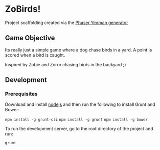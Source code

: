 # ZoBirds!

Project scaffolding created via the [Phaser Yeoman generator](https://github.com/codevinsky/generator-phaser-official)

## Game Objective

Its really just a simple game where a dog chase birds in a yard. A point is scored when a bird is caught.

Inspired by Zobie and Zorro chasing birds in the backyard ;)


## Development

### Prerequisites

Download and install [nodejs](http://nodejs.org/) and then run the following to install Grunt and Bower:

`npm install -g grunt-cli`
`npm install -g grunt`
`npm install -g bower`

To run the development server, go to the root directory of the project and run:

`grunt`